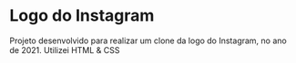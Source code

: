 # Logo do Instagram

Projeto desenvolvido para realizar um clone da logo do Instagram, no ano de 2021. Utilizei HTML & CSS

